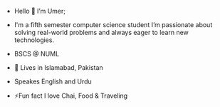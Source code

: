 - Hello 👋 I’m Umer;

- I'm a fifth semester computer science student I’m passionate about solving real-world problems and always eager to learn new technologies.

- BSCS @ NUML

- 📍 Lives in Islamabad, Pakistan
  
- Speakes English and Urdu
  
- ⚡Fun fact I love Chai, Food & Traveling

  
